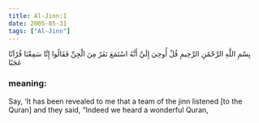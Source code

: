 ```yaml
---
title: Al-Jinn:1
date: 2005-05-31
tags: ["Al-Jinn"]
---
```

بِسْمِ اللَّهِ الرَّحْمَٰنِ الرَّحِيمِ قُلْ أُوحِيَ إِلَيَّ أَنَّهُ اسْتَمَعَ نَفَرٌ مِنَ الْجِنِّ فَقَالُوا إِنَّا سَمِعْنَا قُرْآنًا عَجَبًا
### meaning: 
Say, ‘It has been revealed to me that a team of the jinn listened [to the Quran] and they said, “Indeed we heard a wonderful Quran,
